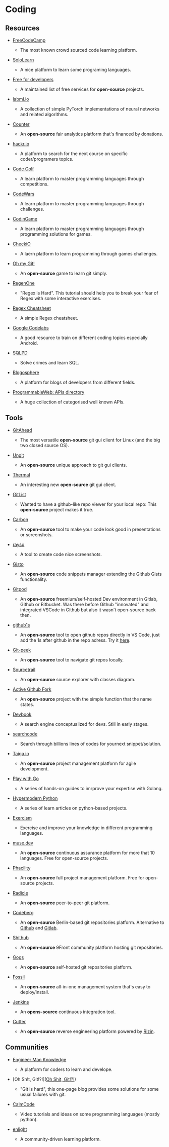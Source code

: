# Coding

## Resources

* [FreeCodeCamp](https://www.freecodecamp.org)
  
  * The most known crowd sourced code learning platform.

* [SoloLearn](https://www.sololearn.com)
  
  - A nice platform to learn some programing languages.

* [Free for developers](https://free-for.dev)
  
  * A maintained list of free services for **open-source** projects.

* [labml.io](https://nn.labml.ai)
  
  * A collection of simple PyTorch implementations of neural networks and related algorithms.

* [Counter](https://counter.dev)
  
  - An **open-source** fair analytics platform that's financed by donations.

* [hackr.io](https://hackr.io)
  
  - A platform to search for the next course on specific coder/programers topics.

* [Code Golf](https://codegolf.stackexchange.com)
  
  * A learn platform to master programming languages through competitions.

* [CodeWars](https://www.codewars.com)
  
  * A learn platform to master programming languages through challenges.

* [CodinGame](https://www.codingame.com)
  
  * A learn platform to master programming languages through programming solutions for games.

* [CheckiO](https://checkio.org)
  
  * A laern platform to learn programming through games challenges.

* [Oh my Git!](https://ohmygit.org)
  
  * An **open-source** game to learn git simply.

* [RegenOne](https://regexone.com)
  
  * "Regex is Hard". This tutorial should help you to break your fear of Regex with some interactive exercises.

* [Regex Cheatsheet](https://ihateregex.io/cheatsheet)
  
  * A simple Regex cheatsheet.

* [Google Codelabs](https://codelabs.developers.google.com)
  
  * A good resource to train on different coding topics especially Android.

* [SQLPD](https://sqlpd.com)
  
  * Solve crimes and learn SQL.

* [Blogosphere](https://bilbof.com/blogosphere)
  
  * A platform for blogs of developers from different fields.

* [ProgrammableWeb: APIs directory](https://www.programmableweb.com/category/all/apis)
  
  * A huge collection of categorised well known APIs. 

## Tools

* [GitAhead](https://gitahead.github.io/gitahead.com)
  
  * The most versatile **open-source** git gui client for Linux (and the big two closed source OS).

* [Ungit](https://github.com/FredrikNoren/ungit)
  
  * An **open-source** unique approach to git gui clients.

* [Thermal](https://thermal.codecarrot.net)
  
  * An interesting new **open-source** git gui client.

* [GitList](https://gitlist.org)
  
  * Wanted to have a github-like repo viewer for your local repo: This **open-source** project makes it true.

* [Carbon](https://carbon.now.sh)
  
  * An **open-source** tool to make your code look good in presentations or screenshots.

* [rayso](https://ray.so)
  
  * A tool to create code nice screenshots.

* [Gisto](https://web.gistoapp.com)
  
  * An **open-source** code snippets manager extending the Github Gists functionality.

* [Gitpod](https://www.gitpod.io)
  
  * An **open-source** freemium/self-hosted Dev environment in Gitlab, Github or Bitbucket. Was there before Github "innovated" and integrated VSCode in Github but also it wasn't open-source back then.

* [github1s](https://github.com/conwnet/github1s)
  
  * An **open-source** tool to open github repos directly in VS Code, just add the 1s after github in the repo adress. Try it [here](https://github1s.com/machiav3lli/alt3rnative).

* [Git-peek](https://github.com/jarred-sumner/git-peek)
  
  * An **open-source** tool to navigate git repos locally.

* [Sourcetrail](https://github.com/CoatiSoftware/Sourcetrail)
  
  * An **open-source** source explorer with classes diagram.

* [Active Github Fork](https://techgaun.github.io/active-forks/)
  
  * An **open-source** project with the simple function that the name states.

* [Devbook](https://usedevbook.com)
  
  * A search engine conceptualized for devs. Still in early stages.

* [searchcode](https://searchcode.com)
  
  * Search through billions lines of codes for yournext snippet/solution.

* [Taiga.io](https://www.taiga.io)
  
  * An **open-source** project management platform for agile development.

* [Play with Go](https://play-with-go.dev)
  
  * A series of hands-on guides to imrprove your expertise with Golang.

* [Hypermodern Python](https://cjolowicz.github.io/posts/hypermodern-python-01-setup)
  
  * A series of learn articles on python-based projects.

* [Exercism](https://exercism.io)
  
  * Exercise and improve your knowledge in different programming languages.

* [muse.dev](https://www.muse.dev)
  
  * An **open-source** continuous assurance platform for more that 10 languages. Free for open-source projects.

* [Phacility](https://phacility.com/phabricator)
  
  * An **open-source** full project management platform. Free for open-source projects.

* [Radicle](https://radicle.xyz)
  
  * An **open-source** peer-to-peer git platform.

* [Codeberg](https://codeberg.org)
  
  * An **open-source** Berlin-based git repositories platform. Alternative to [Github](https://github.com) and [Gitlab](https://about.gitlab.com).

* [Shithub](https://shithub.us)
  
  * An **open-source** 9Front community platform hosting git repositories.

* [Gogs](https://gogs.io)
  
  * An **open-source** self-hosted git repositories platform.

* [Fossil](https://fossil-scm.org)
  
  * An **open-source** all-in-one management system that's easy to deploy/install.

* [Jenkins](https://www.jenkins.io)
  
  * An **opens-source** continuous integration tool.

* [Cutter](https://cutter.re)
  
  * An **open-source** reverse engineering platform powered by [Rizin](https://rizin.re).

## Communities

* [Engineer Man Knowledge](https://emkc.org)
  
  * A platform for coders to learn and develope. 

* [Oh Sh!t, Git!?!]([Oh Shit, Git!?!](https://ohshitgit.com))
  
  - "Git is hard", this one-page blog provides some solutions for some usual failures with git.

* [CalmCode](https://calmcode.io)
  
  * Video tutorials and ideas on some programming languages (mostly python).

* [enlight](https://enlight.nyc)
  
  * A community-driven learning platform.
